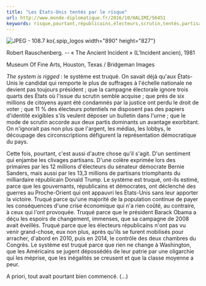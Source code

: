 ```yaml
---
title: "Les États-Unis tentés par le risque"
url: http://www.monde-diplomatique.fr/2016/10/HALIMI/56451
keywords: risque,pourtant,républicains,électeurs,scrutin,tentés,partisans,étatsunis,truqué,système,président,millions
---
```

![JPEG - 108.7 ko](local/cache-vignettes/L890xH827/IMGDPL10-01-2-c979f.jpg?1511990150){.spip_logos width="890" height="827"}

Robert Rauschenberg. -- « The Ancient Incident » (L'Incident ancien), 1981

Museum Of Fine Arts, Houston, Texas / Bridgeman Images

*The system is rigged :* le système est truqué. On savait déjà qu'aux États-Unis le candidat qui remporte le plus de suffrages à l'échelle nationale ne devient pas toujours président ; que la campagne électorale ignore trois quarts des États où l'issue du scrutin semble acquise ; que près de six millions de citoyens ayant été condamnés par la justice ont perdu le droit de voter ; que 11 % des électeurs potentiels ne disposent pas des papiers d'identité exigibles s'ils veulent déposer un bulletin dans l'urne ; que le mode de scrutin accorde aux deux partis dominants un avantage exorbitant. On n'ignorait pas non plus que l'argent, les médias, les lobbys, le découpage des circonscriptions défigurent la représentation démocratique du pays.

Cette fois, pourtant, c'est aussi d'autre chose qu'il s'agit. D'un sentiment qui enjambe les clivages partisans. D'une colère exprimée lors des primaires par les 12 millions d'électeurs du sénateur démocrate Bernie Sanders, mais aussi par les 13,3 millions de partisans triomphants du milliardaire républicain Donald Trump. Le système est truqué, ont-ils estimé, parce que les gouvernants, républicains et démocrates, ont déclenché des guerres au Proche-Orient qui ont appauvri les États-Unis sans leur apporter la victoire. Truqué parce qu'une majorité de la population continue de payer les conséquences d'une crise économique qui n'a rien coûté, au contraire, à ceux qui l'ont provoquée. Truqué parce que le président Barack Obama a déçu les espoirs de changement, immenses, que sa campagne de 2008 avait éveillés. Truqué parce que les électeurs républicains n'ont pas vu venir grand-chose, eux non plus, après qu'ils se furent mobilisés pour arracher, d'abord en 2010, puis en 2014, le contrôle des deux chambres du Congrès. Le système est truqué parce que rien ne change à Washington, que les Américains se jugent dépossédés de leur patrie par une oligarchie qui les méprise, que les inégalités se creusent et que la classe moyenne a peur.

A priori, tout avait pourtant bien commencé. (\...)

